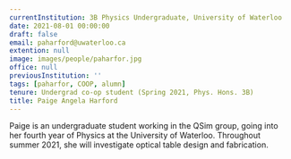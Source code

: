 ```yaml
---
currentInstitution: 3B Physics Undergraduate, University of Waterloo
date: 2021-08-01 00:00:00
draft: false
email: paharford@uwaterloo.ca
extention: null
image: images/people/paharfor.jpg
office: null
previousInstitution: ''
tags: [paharfor, COOP, alumn]
tenure: Undergrad co-op student (Spring 2021, Phys. Hons. 3B)
title: Paige Angela Harford
---
```


Paige is an undergraduate student working in the QSim group, going into her fourth year of Physics at the University of Waterloo. Throughout summer 2021, she will investigate optical table design and fabrication.